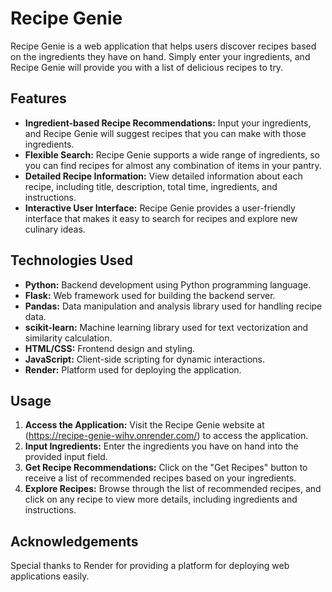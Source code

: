 # Recipe Genie

Recipe Genie is a web application that helps users discover recipes based on the ingredients they have on hand. Simply enter your ingredients, and Recipe Genie will provide you with a list of delicious recipes to try.

## Features

- **Ingredient-based Recipe Recommendations:** Input your ingredients, and Recipe Genie will suggest recipes that you can make with those ingredients.
- **Flexible Search:** Recipe Genie supports a wide range of ingredients, so you can find recipes for almost any combination of items in your pantry.
- **Detailed Recipe Information:** View detailed information about each recipe, including title, description, total time, ingredients, and instructions.
- **Interactive User Interface:** Recipe Genie provides a user-friendly interface that makes it easy to search for recipes and explore new culinary ideas.

## Technologies Used

- **Python:** Backend development using Python programming language.
- **Flask:** Web framework used for building the backend server.
- **Pandas:** Data manipulation and analysis library used for handling recipe data.
- **scikit-learn:** Machine learning library used for text vectorization and similarity calculation.
- **HTML/CSS:** Frontend design and styling.
- **JavaScript:** Client-side scripting for dynamic interactions.
- **Render:** Platform used for deploying the application.

## Usage

1. **Access the Application:** Visit the Recipe Genie website at (https://recipe-genie-wihv.onrender.com/) to access the application.
2. **Input Ingredients:** Enter the ingredients you have on hand into the provided input field.
3. **Get Recipe Recommendations:** Click on the "Get Recipes" button to receive a list of recommended recipes based on your ingredients.
4. **Explore Recipes:** Browse through the list of recommended recipes, and click on any recipe to view more details, including ingredients and instructions.

## Acknowledgements

Special thanks to Render for providing a platform for deploying web applications easily.
